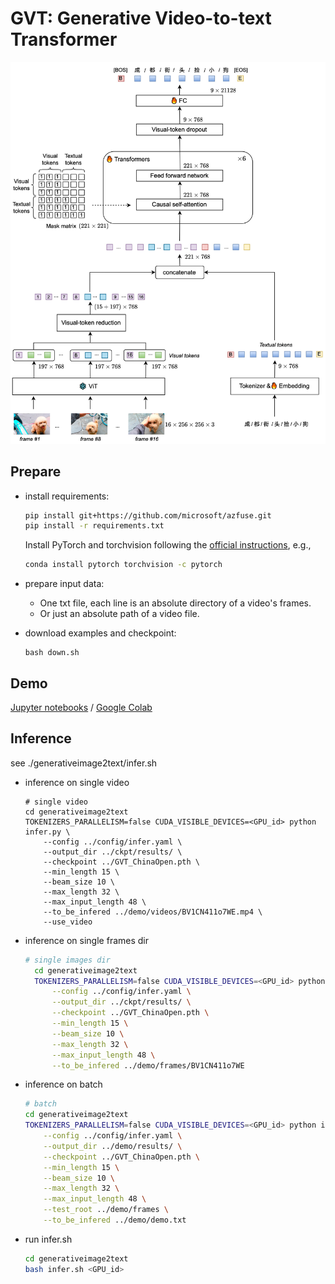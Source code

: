 # GVT: Generative Video-to-text Transformer 
![Image text](./gvt.jpeg#pic_center)
## Prepare
- install requirements:
  ```bash
  pip install git+https://github.com/microsoft/azfuse.git
  pip install -r requirements.txt
  ```
  Install PyTorch and torchvision following the [official instructions](https://pytorch.org/), e.g., 
  ```bash
  conda install pytorch torchvision -c pytorch
  ```


- prepare input data:
  - One txt file, each line is an absolute directory of a video's frames.
  - Or just an absolute path of a video file.
- download examples and checkpoint:
  ```
  bash down.sh
  ```
## Demo
[Jupyter notebooks](demo.ipynb) / [Google Colab](https://colab.research.google.com/gist/dong03/2fffdbaeb3d0fcae220fd2522cfd3ef6/inference_gvt.ipynb)

## Inference
see ./generativeimage2text/infer.sh 
- inference on single video
  ```
  # single video
  cd generativeimage2text
  TOKENIZERS_PARALLELISM=false CUDA_VISIBLE_DEVICES=<GPU_id> python infer.py \
      --config ../config/infer.yaml \
      --output_dir ../ckpt/results/ \
      --checkpoint ../GVT_ChinaOpen.pth \
      --min_length 15 \
      --beam_size 10 \
      --max_length 32 \
      --max_input_length 48 \
      --to_be_infered ../demo/videos/BV1CN411o7WE.mp4 \
      --use_video
  
  ```
- inference on single frames dir
  ```bash
  # single images dir
    cd generativeimage2text
    TOKENIZERS_PARALLELISM=false CUDA_VISIBLE_DEVICES=<GPU_id> python infer.py \
        --config ../config/infer.yaml \
        --output_dir ../ckpt/results/ \
        --checkpoint ../GVT_ChinaOpen.pth \
        --min_length 15 \
        --beam_size 10 \
        --max_length 32 \
        --max_input_length 48 \
        --to_be_infered ../demo/frames/BV1CN411o7WE
  ```
- inference on batch
  ```bash
  # batch
  cd generativeimage2text
  TOKENIZERS_PARALLELISM=false CUDA_VISIBLE_DEVICES=<GPU_id> python infer.py \
      --config ../config/infer.yaml \
      --output_dir ../demo/results/ \
      --checkpoint ../GVT_ChinaOpen.pth \
      --min_length 15 \
      --beam_size 10 \
      --max_length 32 \
      --max_input_length 48 \
      --test_root ../demo/frames \
      --to_be_infered ../demo/demo.txt
  ```
- run infer.sh
  ```bash
  cd generativeimage2text
  bash infer.sh <GPU_id>
  ```

